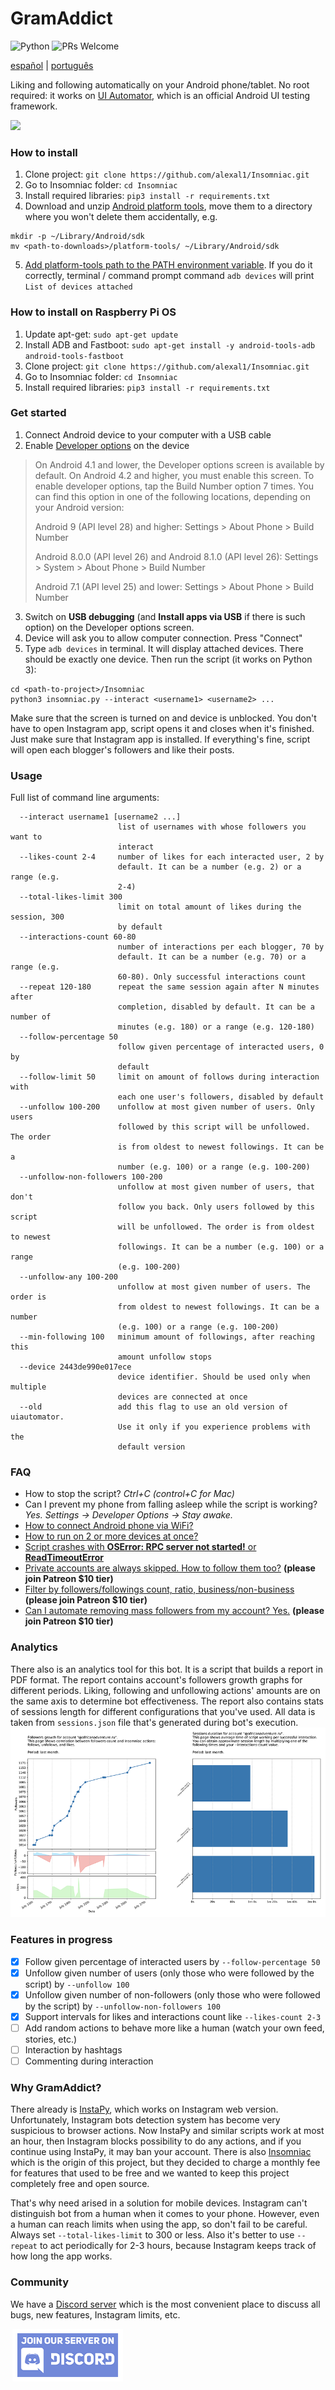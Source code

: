 # GramAddict
![Python](https://img.shields.io/badge/built%20with-Python3-red.svg)
![PRs Welcome](https://img.shields.io/badge/PRs-welcome-brightgreen.svg?style=flat)

[español](https://github.com/alexal1/Insomniac/blob/master/res/README_es.md) | [português](https://github.com/alexal1/Insomniac/blob/master/res/README_pt_BR.md)

Liking and following automatically on your Android phone/tablet. No root required: it works on [UI Automator](https://developer.android.com/training/testing/ui-automator), which is an official Android UI testing framework.

<img src="https://raw.githubusercontent.com/alexal1/Insomniac/master/res/demo.gif">

### How to install
1. Clone project: `git clone https://github.com/alexal1/Insomniac.git`
2. Go to Insomniac folder: `cd Insomniac`
3. Install required libraries: `pip3 install -r requirements.txt`
4. Download and unzip [Android platform tools](https://developer.android.com/studio/releases/platform-tools), move them to a directory where you won't delete them accidentally, e.g.
```
mkdir -p ~/Library/Android/sdk
mv <path-to-downloads>/platform-tools/ ~/Library/Android/sdk
```
5. [Add platform-tools path to the PATH environment variable](https://github.com/alexal1/Insomniac/wiki/Adding-platform-tools-to-the-PATH-environment-variable). If you do it correctly, terminal / command prompt command `adb devices` will print `List of devices attached`

### How to install on Raspberry Pi OS
1. Update apt-get: `sudo apt-get update`
2. Install ADB and Fastboot: `sudo apt-get install -y android-tools-adb android-tools-fastboot`
3. Clone project: `git clone https://github.com/alexal1/Insomniac.git`
4. Go to Insomniac folder: `cd Insomniac`
5. Install required libraries: `pip3 install -r requirements.txt`

### Get started
1. Connect Android device to your computer with a USB cable
2. Enable [Developer options](https://developer.android.com/studio/debug/dev-options#enable) on the device
>On Android 4.1 and lower, the Developer options screen is available by default. On Android 4.2 and higher, you must enable this screen. To enable developer options, tap the Build Number option 7 times. You can find this option in one of the following locations, depending on your Android version:
>
> Android 9 (API level 28) and higher: Settings > About Phone > Build Number
>
> Android 8.0.0 (API level 26) and Android 8.1.0 (API level 26): Settings > System > About Phone > Build Number
>
> Android 7.1 (API level 25) and lower: Settings > About Phone > Build Number
3. Switch on **USB debugging** (and **Install apps via USB** if there is such option) on the Developer options screen.
4. Device will ask you to allow computer connection. Press "Connect"
5. Type `adb devices` in terminal. It will display attached devices. There should be exactly one device. Then run the script (it works on Python 3):
```
cd <path-to-project>/Insomniac
python3 insomniac.py --interact <username1> <username2> ...
```
Make sure that the screen is turned on and device is unblocked. You don't have to open Instagram app, script opens it and closes when it's finished. Just make sure that Instagram app is installed. If everything's fine, script will open each blogger's followers and like their posts.

### Usage
Full list of command line arguments:
```
  --interact username1 [username2 ...]
                        list of usernames with whose followers you want to
                        interact
  --likes-count 2-4     number of likes for each interacted user, 2 by
                        default. It can be a number (e.g. 2) or a range (e.g.
                        2-4)
  --total-likes-limit 300
                        limit on total amount of likes during the session, 300
                        by default
  --interactions-count 60-80
                        number of interactions per each blogger, 70 by
                        default. It can be a number (e.g. 70) or a range (e.g.
                        60-80). Only successful interactions count
  --repeat 120-180      repeat the same session again after N minutes after
                        completion, disabled by default. It can be a number of
                        minutes (e.g. 180) or a range (e.g. 120-180)
  --follow-percentage 50
                        follow given percentage of interacted users, 0 by
                        default
  --follow-limit 50     limit on amount of follows during interaction with
                        each one user's followers, disabled by default
  --unfollow 100-200    unfollow at most given number of users. Only users
                        followed by this script will be unfollowed. The order
                        is from oldest to newest followings. It can be a
                        number (e.g. 100) or a range (e.g. 100-200)
  --unfollow-non-followers 100-200
                        unfollow at most given number of users, that don't
                        follow you back. Only users followed by this script
                        will be unfollowed. The order is from oldest to newest
                        followings. It can be a number (e.g. 100) or a range
                        (e.g. 100-200)
  --unfollow-any 100-200
                        unfollow at most given number of users. The order is
                        from oldest to newest followings. It can be a number
                        (e.g. 100) or a range (e.g. 100-200)
  --min-following 100   minimum amount of followings, after reaching this
                        amount unfollow stops
  --device 2443de990e017ece
                        device identifier. Should be used only when multiple
                        devices are connected at once
  --old                 add this flag to use an old version of uiautomator.
                        Use it only if you experience problems with the
                        default version
```

### FAQ
- How to stop the script? _Ctrl+C (control+C for Mac)_
- Can I prevent my phone from falling asleep while the script is working? _Yes. Settings -> Developer Options -> Stay awake._
- [How to connect Android phone via WiFi?](https://www.patreon.com/posts/connect-android-38655552)
- [How to run on 2 or more devices at once?](https://www.patreon.com/posts/38683736)
- [Script crashes with **OSError: RPC server not started!** or **ReadTimeoutError**](https://www.patreon.com/posts/problems-with-to-38702683)
- [Private accounts are always skipped. How to follow them too?](https://www.patreon.com/posts/enable-private-39097751) **(please join Patreon $10 tier)**
- [Filter by followers/followings count, ratio, business/non-business](https://www.patreon.com/posts/38826184) **(please join Patreon $10 tier)**
- [Can I automate removing mass followers from my account? Yes.](https://www.patreon.com/posts/40514622) **(please join Patreon $10 tier)**

### Analytics
There also is an analytics tool for this bot. It is a script that builds a report in PDF format. The report contains account's followers growth graphs for different periods. Liking, following and unfollowing actions' amounts are on the same axis to determine bot effectiveness. The report also contains stats of sessions length for different configurations that you've used. All data is taken from `sessions.json` file that's generated during bot's execution.
<img src="https://raw.githubusercontent.com/alexal1/Insomniac/master/res/analytics_sample.png">

### Features in progress
- [x] Follow given percentage of interacted users by `--follow-percentage 50`
- [x] Unfollow given number of users (only those who were followed by the script) by `--unfollow 100`
- [x] Unfollow given number of non-followers (only those who were followed by the script) by `--unfollow-non-followers 100`
- [x] Support intervals for likes and interactions count like `--likes-count 2-3`
- [ ] Add random actions to behave more like a human (watch your own feed, stories, etc.)
- [ ] Interaction by hashtags
- [ ] Commenting during interaction

### Why GramAddict?
There already is [InstaPy](https://github.com/timgrossmann/InstaPy), which works on Instagram web version. Unfortunately, Instagram bots detection system has become very suspicious to browser actions. Now InstaPy and similar scripts work at most an hour, then Instagram blocks possibility to do any actions, and if you continue using InstaPy, it may ban your account. There is also [Insomniac](https://github.com/alexal1/Insomniac/) which is the origin of this project, but they decided to charge a monthly fee for features that used to be free and we wanted to keep this project completely free and open source.

That's why need arised in a solution for mobile devices. Instagram can't distinguish bot from a human when it comes to your phone. However, even a human can reach limits when using the app, so don't fail to be careful. Always set `--total-likes-limit` to 300 or less. Also it's better to use `--repeat` to act periodically for 2-3 hours, because Instagram keeps track of how long the app works.

### Community
We have a [Discord server](https://discord.gg/9MTjgs8g5R) which is the most convenient place to discuss all bugs, new features, Instagram limits, etc. 

<p>
  <a href="https://discord.gg/9MTjgs8g5R">
    <img hspace="3" alt="Discord Server" src="https://raw.githubusercontent.com/alexal1/Insomniac/master/res/discord.png" height=84/>
  </a>
</p>
